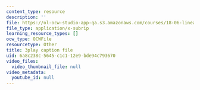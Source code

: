 ```yaml
---
content_type: resource
description: ''
file: https://ol-ocw-studio-app-qa.s3.amazonaws.com/courses/18-06-linear-algebra-spring-2010/6a8c238c5645c1c112e9bde94c793670_TX_vooSnhm8.srt
file_type: application/x-subrip
learning_resource_types: []
ocw_type: OCWFile
resourcetype: Other
title: 3play caption file
uid: 6a8c238c-5645-c1c1-12e9-bde94c793670
video_files:
  video_thumbnail_file: null
video_metadata:
  youtube_id: null
---
```

